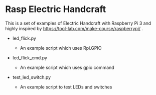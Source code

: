 # Rasp Electric Handcraft

This is a set of examples of Electric Handcraft with Raspberry Pi 3 and highly inspired by https://tool-lab.com/make-course/raspberrypi/ .

* led_flick.py

  * An example script which uses Rpi.GPIO

* led_flick_cmd.py

  * An example script which uses gpio command

* test_led_switch.py

  * An example script to test LEDs and switches
